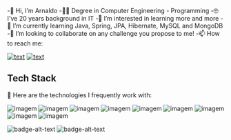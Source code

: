 -👋 Hi, I’m Arnaldo
-🧑‍🎓 Degree in Computer Engineering - Programming 
-🤓 I've 20 years background in IT
-👀 I’m interested in learning more and more
-🌱 I’m currently learning Java, Spring, JPA, Hibernate, MySQL and MongoDB
-💞️ I’m looking to collaborate on any challenge you propose to me!
-📫 How to reach me:
  
[![text](https://img.shields.io/badge/LinkedIn-0077B5?style=for-the-badge&logo=linkedin&logoColor=white)](https://www.linkedin.com/in/arnaldocanelas)
[![text](https://img.shields.io/badge/Gmail-D14836?style=for-the-badge&logo=gmail&logoColor=white)](mailto:arnaldocanelas@gmail.com)


## Tech Stack

🚀 Here are the technologies I frequently work with:

![imagem](https://github.com/amac81/amac81/assets/92024910/e3597561-d266-4a82-8ee1-4139cd974d94)
![imagem](https://github.com/amac81/amac81/assets/92024910/d5ae9ada-ab53-4bfa-b56a-18a3bed222f7)
![imagem](https://github.com/amac81/amac81/assets/92024910/592958c5-0ffe-4776-b004-8d7ffdd7090c)
![imagem](https://github.com/amac81/amac81/assets/92024910/e4ee7cfe-6afa-415c-8de4-a8a1b6121b5f)
![imagem](https://github.com/amac81/amac81/assets/92024910/9419f0b9-43c2-4694-8a49-53bc9c9be0ad)
![imagem](https://github.com/amac81/amac81/assets/92024910/43a6bbaf-5257-4fe5-8325-e59132df97be)
![imagem](https://github.com/amac81/amac81/assets/92024910/46158f02-a43b-4971-96e7-0b056af1639f)
![imagem](https://github.com/amac81/amac81/assets/92024910/eb49a651-8272-4f46-be6f-e92a7616bc8a)
![imagem](https://github.com/amac81/amac81/assets/92024910/c7787a98-d4d2-4507-b8cf-344ff3b5c28c)

<a>![badge-alt-text](https://github.com/amac81/amac81/assets/92024910/c7787a98-d4d2-4507-b8cf-344ff3b5c28c)</a>
<a>![badge-alt-text](https://example.com/image.png)</a>


<!---
amac81/amac81 is a ✨ special ✨ repository because its `README.md` (this file) appears on your GitHub profile.
You can click the Preview link to take a look at your changes.
--->
